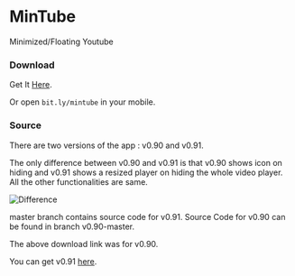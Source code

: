 # MinTube
Minimized/Floating Youtube

### Download
Get It [Here][1].

Or open `bit.ly/mintube` in your mobile.

### Source
There are two versions of the app : v0.90 and v0.91.

The only difference between v0.90 and v0.91 is that v0.90 shows icon on hiding and v0.91 shows a resized player on hiding the whole video player. All the other functionalities are same.

![Difference](https://raw.githubusercontent.com/imshyam/mintube/master/screens/diff.png)

master branch contains source code for v0.91. Source Code for v0.90 can be found in branch v0.90-master.

The above download link was for v0.90.

You can get v0.91 [here][2].

[1]: <http://bit.ly/mintube>
[2]: <https://drive.google.com/open?id=0Bx43MGCMuCJcb0c5cVR0UzZTSm8>

